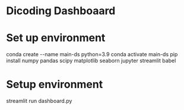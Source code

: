 # Dicoding Dashboaard
# Set up environment
conda create --name main-ds python=3.9
conda activate main-ds
pip install numpy pandas scipy matplotlib seaborn jupyter streamlit babel
# Setup environment
streamlit run dashboard.py
